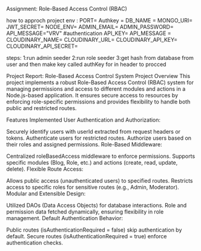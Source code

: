 Assignment: Role-Based Access Control (RBAC)

how to approch project 
env :
PORT=
Authkey = 
DB_NAME = 
MONGO_URI=
JWT_SECRET=
NODE_ENV= 
ADMIN_EMAIL=
ADMIN_PASSWORD=
API_MESSAGE="VRV"
#authentication
API_KEY=
API_MESSAGE =
CLOUDINARY_NAME=
CLOUDINARY_URL=
CLOUDINARY_API_KEY=
CLOUDINARY_API_SECRET=

steps:
1:run admin seeder
2:run role seeder
3:get hash from database from user and then make key called authKey for in header to procced

Project Report: Role-Based Access Control System
Project Overview
This project implements a robust Role-Based Access Control (RBAC) system for managing permissions and access to different modules and actions in a Node.js-based application. It ensures secure access to resources by enforcing role-specific permissions and provides flexibility to handle both public and restricted routes.

Features Implemented
User Authentication and Authorization:

Securely identify users with userId extracted from request headers or tokens.
Authenticate users for restricted routes.
Authorize users based on their roles and assigned permissions.
Role-Based Middleware:

Centralized roleBasedAccess middleware to enforce permissions.
Supports specific modules (Blog, Role, etc.) and actions (create, read, update, delete).
Flexible Route Access:

Allows public access (unauthenticated users) to specified routes.
Restricts access to specific roles for sensitive routes (e.g., Admin, Moderator).
Modular and Extensible Design:

Utilized DAOs (Data Access Objects) for database interactions.
Role and permission data fetched dynamically, ensuring flexibility in role management.
Default Authentication Behavior:

Public routes (isAuthenticationRequired = false) skip authentication by default.
Secure routes (isAuthenticationRequired = true) enforce authentication checks.
